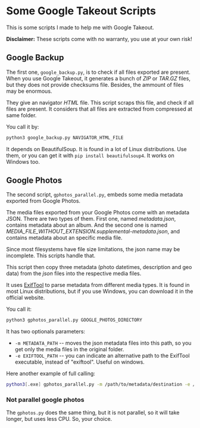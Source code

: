 # Some Google Takeout Scripts

This is some scripts I made to help me with Google Takeout.

**Disclaimer:** These scripts come with no warranty, you use at your own risk!

## Google Backup

The first one, `google_backup.py`, is to check if all files exported are present.
When you use Google Takeout, it generates a bunch of _ZIP_ or _TAR.GZ_ files, but they does not
provide checksums file. Besides, the ammount of files may be enormous.

They give an navigator _HTML_ file. This script scraps this file, and check if all files are present.
It considers that all files are extracted from compressed at same folder.

You call it by:
```bash
python3 google_backup.py NAVIGATOR_HTML_FILE
```

It depends on BeautifulSoup. It is found in a lot of Linux distributions. Use them, or you can get it with `pip install beautifulsoup4`. It works on Windows too.

## Google Photos

The second script, `gphotos_parallel.py`, embeds some media metadata exported from Google Photos.

The media files exported from your Google Photos come with an metadata JSON. There are two types of them.
First one, named *metadata.json*, contains metadata about an album. And the second one is named 
*MEDIA_FILE_WITHOUT_EXTENSION.supplemental-metadata.json*, and contains metadata about an specific media file.

Since most filesystems have file size limitations, the json name may be incomplete. This scripts handle that.

This script then copy three metadata (photo datetimes, description and geo data) from the _json_ files into the respective media files.

It uses [ExifTool](https://exiftool.org/) to parse metadata from different media types. It is found in most Linux distributions, but if you use Windows, you can download it in the official website.

You call it:
```bash
python3 gphotos_parallel.py GOOGLE_PHOTOS_DIRECTORY
```

It has two optionals parameters:
- `-m METADATA_PATH` -- moves the json metadata files into this path, so you get only the media files in the original folder.
- `-e EXIFTOOL_PATH` -- you can indicate an alternative path to the ExifTool executable, instead of "exiftool". Useful on windows.

Here another example of full calling:
```bash
python3[.exe] gphotos_parallel.py -m /path/to/metadata/destination -e /path/to/exiftool "/path/to/exported/Google Photos"
```

### Not parallel google photos

The `gphotos.py` does the same thing, but it is not parallel, so it will take longer, but uses less CPU. So, your choice.